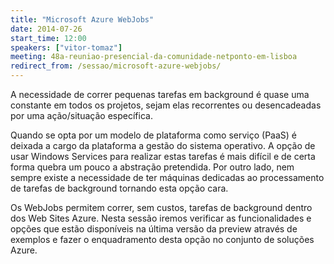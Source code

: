 ```yaml
---
title: "Microsoft Azure WebJobs"
date: 2014-07-26
start_time: 12:00
speakers: ["vitor-tomaz"]
meeting: 48a-reuniao-presencial-da-comunidade-netponto-em-lisboa
redirect_from: /sessao/microsoft-azure-webjobs/
---
```


A necessidade de correr pequenas tarefas em background é quase uma constante em todos os projetos, sejam elas recorrentes ou desencadeadas por uma ação/situação específica.

Quando se opta por um modelo de plataforma como serviço (PaaS) é deixada a cargo da plataforma a gestão do sistema operativo. A opção de usar Windows Services para realizar estas tarefas é mais difícil e de certa forma quebra um pouco a abstração pretendida. Por outro lado, nem sempre existe a necessidade de ter máquinas dedicadas ao processamento de tarefas de background tornando esta opção cara.

Os WebJobs permitem correr, sem custos, tarefas de background dentro dos Web Sites Azure. Nesta sessão iremos verificar as funcionalidades e opções que estão disponíveis na última versão da preview através de exemplos e fazer o enquadramento desta opção no conjunto de soluções Azure.
